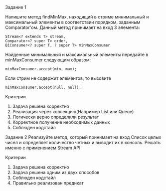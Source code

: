 
 Задание 1
 
Напишите метод findMinMax, находящий в стриме минимальный и максимальный элементы в соответствии порядком, заданным Comparator'ом.
   Данный метод принимает на вход 3 элемента:

    Stream<? extends T> stream,
    Comparator<? super T> order,
    BiConsumer<? super T, ? super T> minMaxConsumer

Найденные минимальный и максимальный элементы передайте в minMaxConsumer следующим образом:

    minMaxConsumer.accept(min, max);
Если стрим не содержит элементов, то вызовите

    minMaxConsumer.accept(null, null);
Критерии

1. Задача решена корректно
2. Реализация через коллекцию(Например List или Queue)
3. Логически верно определили результат
4. Корректное получение необходимых данных
5. Соблюден кодстайл

Задание 2
Реализуйте метод, который принимает на вход Список целых чисел и определяет количество четных и выводит их в консоль. Решать именно с применением Stream API

Критерии
1. Задача решена корректно
2. Задача решена одним из двух способов
3. Соблюден кодстайл
4. Правильно реализован предикат